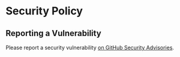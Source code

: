 # Security Policy

## Reporting a Vulnerability

Please report a security vulnerability [on GitHub Security Advisories](https://github.com/xdev-software/testcontainers-java-junit4-mock/security/advisories/new).
